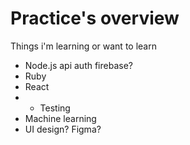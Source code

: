 # Practice's overview

Things i'm learning or want to learn
- Node.js api auth firebase?
- Ruby
- React 
- - Testing
- Machine learning
- UI design? Figma?
